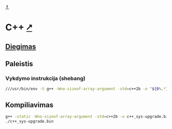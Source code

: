 [&uArr;](./readme.md)

# C++ [&#x2B67;](https://cplusplus.com/doc/tutorial/)

## [Diegimas](../install/c++_readme.md)

## Paleistis

### Vykdymo instrukcija (shebang)

```bash
///usr/bin/env -S g++ -Wno-sizeof-array-argument -std=c++2b -o "${0%.*}.bin" "$0"; "./${0%.*}.bin" "$@"; exit $?
```

## Kompiliavimas

```bash
g++ -static -Wno-sizeof-array-argument -std=c++2b -o c++_sys-upgrade.bin c++_sys-upgrade.cpp
./c++_sys-upgrade.bin
```
